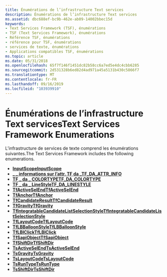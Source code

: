 ```yaml
---
title: Énumérations de l’infrastructure Text services
description: Énumérations de l’infrastructure Text services
ms.assetid: dbc688ef-bc9b-462e-ab09-14002bbec15d
keywords:
- Text Services Framework (TSF), énumérations
- TSF (Text Services Framework), énumérations
- Référence TSF, énumérations
- référence pour TSF, énumérations
- services de texte, énumérations
- Applications compatibles TSF, énumérations
ms.topic: article
ms.date: 05/31/2018
ms.openlocfilehash: 65f7f146f1451dc82b58cc6a7ed5e4dc4cbb6285
ms.sourcegitcommit: 2d531328b6ed82d4ad971a45a5131b430c5866f7
ms.translationtype: MT
ms.contentlocale: fr-FR
ms.lasthandoff: 09/16/2019
ms.locfileid: "103939910"
---
```

# <a name="text-services-framework-enumerations"></a><span data-ttu-id="c45b2-109">Énumérations de l’infrastructure Text services</span><span class="sxs-lookup"><span data-stu-id="c45b2-109">Text Services Framework Enumerations</span></span>

<span data-ttu-id="c45b2-110">L’infrastructure de services de texte comprend les énumérations suivantes.</span><span class="sxs-lookup"><span data-stu-id="c45b2-110">The Text Services Framework includes the following enumerations.</span></span>

-   [<span data-ttu-id="c45b2-111">**InputScope**</span><span class="sxs-lookup"><span data-stu-id="c45b2-111">**InputScope**</span></span>](/windows/win32/api/inputscope/ne-inputscope-inputscope)
-   [<span data-ttu-id="c45b2-112">**\_ \_ informations sur l’attr. TF da \_**</span><span class="sxs-lookup"><span data-stu-id="c45b2-112">**TF\_DA\_ATTR\_INFO**</span></span>](/windows/win32/api/msctf/ne-msctf-tf_da_attr_info)
-   [<span data-ttu-id="c45b2-113">**TF \_ da \_ COLORTYPE**</span><span class="sxs-lookup"><span data-stu-id="c45b2-113">**TF\_DA\_COLORTYPE**</span></span>](/windows/win32/api/msctf/ne-msctf-tf_da_colortype)
-   [<span data-ttu-id="c45b2-114">**TF \_ da \_ LineStyle**</span><span class="sxs-lookup"><span data-stu-id="c45b2-114">**TF\_DA\_LINESTYLE**</span></span>](/windows/win32/api/msctf/ne-msctf-tf_da_linestyle)
-   [<span data-ttu-id="c45b2-115">**TfActiveSelEnd**</span><span class="sxs-lookup"><span data-stu-id="c45b2-115">**TfActiveSelEnd**</span></span>](/windows/win32/api/msctf/ne-msctf-tfactiveselend)
-   [<span data-ttu-id="c45b2-116">**TfAnchor**</span><span class="sxs-lookup"><span data-stu-id="c45b2-116">**TfAnchor**</span></span>](/windows/win32/api/msctf/ne-msctf-tfanchor)
-   [<span data-ttu-id="c45b2-117">**TfCandidateResult**</span><span class="sxs-lookup"><span data-stu-id="c45b2-117">**TfCandidateResult**</span></span>](/windows/win32/api/ctffunc/ne-ctffunc-tfcandidateresult)
-   [<span data-ttu-id="c45b2-118">**TfGravity**</span><span class="sxs-lookup"><span data-stu-id="c45b2-118">**TfGravity**</span></span>](/windows/win32/api/msctf/ne-msctf-tfgravity)
-   [<span data-ttu-id="c45b2-119">**TfIntegratableCandidateListSelectionStyle**</span><span class="sxs-lookup"><span data-stu-id="c45b2-119">**TfIntegratableCandidateListSelectionStyle**</span></span>](/windows/win32/api/ctffunc/ne-ctffunc-tfintegratablecandidatelistselectionstyle)
-   [<span data-ttu-id="c45b2-120">**TfLayoutCode**</span><span class="sxs-lookup"><span data-stu-id="c45b2-120">**TfLayoutCode**</span></span>](/windows/win32/api/msctf/ne-msctf-tflayoutcode)
-   [<span data-ttu-id="c45b2-121">**TfLBBalloonStyle**</span><span class="sxs-lookup"><span data-stu-id="c45b2-121">**TfLBBalloonStyle**</span></span>](/windows/win32/api/ctfutb/ne-ctfutb-tflbballoonstyle)
-   [<span data-ttu-id="c45b2-122">**TfLBIClick**</span><span class="sxs-lookup"><span data-stu-id="c45b2-122">**TfLBIClick**</span></span>](/windows/win32/api/ctfutb/ne-ctfutb-tflbiclick)
-   [<span data-ttu-id="c45b2-123">**TfSapiObject**</span><span class="sxs-lookup"><span data-stu-id="c45b2-123">**TfSapiObject**</span></span>](/windows/win32/api/ctffunc/ne-ctffunc-tfsapiobject)
-   [<span data-ttu-id="c45b2-124">**TfShiftDir**</span><span class="sxs-lookup"><span data-stu-id="c45b2-124">**TfShiftDir**</span></span>](/windows/win32/api/msctf/ne-msctf-tfshiftdir)
-   [<span data-ttu-id="c45b2-125">**TsActiveSelEnd**</span><span class="sxs-lookup"><span data-stu-id="c45b2-125">**TsActiveSelEnd**</span></span>](/windows/win32/api/textstor/ne-textstor-tsactiveselend)
-   [<span data-ttu-id="c45b2-126">**TsGravity**</span><span class="sxs-lookup"><span data-stu-id="c45b2-126">**TsGravity**</span></span>](/windows/win32/api/textstor/ne-textstor-tsgravity)
-   [<span data-ttu-id="c45b2-127">**TsLayoutCode**</span><span class="sxs-lookup"><span data-stu-id="c45b2-127">**TsLayoutCode**</span></span>](/windows/win32/api/textstor/ne-textstor-tslayoutcode)
-   [<span data-ttu-id="c45b2-128">**TsRunType**</span><span class="sxs-lookup"><span data-stu-id="c45b2-128">**TsRunType**</span></span>](/windows/win32/api/textstor/ne-textstor-tsruntype)
-   [<span data-ttu-id="c45b2-129">**TsShiftDir**</span><span class="sxs-lookup"><span data-stu-id="c45b2-129">**TsShiftDir**</span></span>](/windows/win32/api/textstor/ne-textstor-tsshiftdir)

 

 




